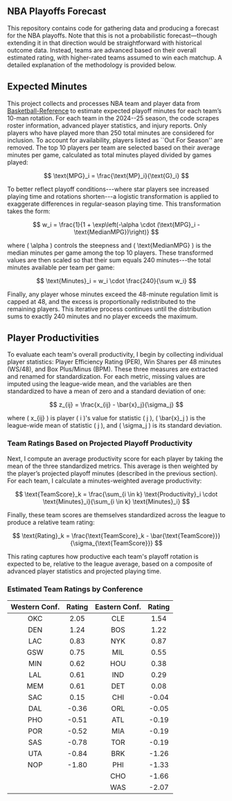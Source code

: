 
## NBA Playoffs Forecast

This repository contains code for gathering data and producing a forecast for the NBA playoffs. Note that this is not a probabilistic forecast—though extending it in that direction would be straightforward with historical outcome data. Instead, teams are advanced based on their overall estimated rating, with higher-rated teams assumed to win each matchup. A detailed explanation of the methodology is provided below.

## Expected Minutes

This project collects and processes NBA team and player data from [Basketball-Reference](https://www.basketball-reference.com) to estimate expected playoff minutes for each team’s 10-man rotation. For each team in the 2024--25 season, the code scrapes roster information, advanced player statistics, and injury reports. Only players who have played more than 250 total minutes are considered for inclusion. To account for availability, players listed as ``Out For Season'' are removed. The top 10 players per team are selected based on their average minutes per game, calculated as total minutes played divided by games played:

$$
\text{MPG}_i = \frac{\text{MP}_i}{\text{G}_i}
$$

To better reflect playoff conditions---where star players see increased playing time and rotations shorten---a logistic transformation is applied to exaggerate differences in regular-season playing time. This transformation takes the form:

$$
w_i = \frac{1}{1 + \exp\left(-\alpha \cdot (\text{MPG}_i - \text{MedianMPG})\right)}
$$

where \( \alpha \) controls the steepness and \( \text{MedianMPG} \) is the median minutes per game among the top 10 players. These transformed values are then scaled so that their sum equals 240 minutes---the total minutes available per team per game:

$$
\text{Minutes}_i = w_i \cdot \frac{240}{\sum w_i}
$$

Finally, any player whose minutes exceed the 48-minute regulation limit is capped at 48, and the excess is proportionally redistributed to the remaining players. This iterative process continues until the distribution sums to exactly 240 minutes and no player exceeds the maximum.

## Player Productivities

To evaluate each team's overall productivity, I begin by collecting individual player statistics: Player Efficiency Rating (PER), Win Shares per 48 minutes (WS/48), and Box Plus/Minus (BPM). These three measures are extracted and renamed for standardization. For each metric, missing values are imputed using the league-wide mean, and the variables are then standardized to have a mean of zero and a standard deviation of one:

$$
z_{ij} = \frac{x_{ij} - \bar{x}_j}{\sigma_j}
$$

where \( x_{ij} \) is player \( i \)'s value for statistic \( j \), \( \bar{x}_j \) is the league-wide mean of statistic \( j \), and \( \sigma_j \) is its standard deviation.

### Team Ratings Based on Projected Playoff Productivity

Next, I compute an average productivity score for each player by taking the mean of the three standardized metrics. This average is then weighted by the player’s projected playoff minutes (described in the previous section). For each team, I calculate a minutes-weighted average productivity:

$$
\text{TeamScore}_k = \frac{\sum_{i \in k} \text{Productivity}_i \cdot \text{Minutes}_i}{\sum_{i \in k} \text{Minutes}_i}
$$

Finally, these team scores are themselves standardized across the league to produce a relative team rating:

$$
\text{Rating}_k = \frac{\text{TeamScore}_k - \bar{\text{TeamScore}}}{\sigma_{\text{TeamScore}}}
$$

This rating captures how productive each team's playoff rotation is expected to be, relative to the league average, based on a composite of advanced player statistics and projected playing time.

### Estimated Team Ratings by Conference

| Western Conf. | Rating | Eastern Conf. | Rating |
|:-------------:|:------:|:-------------:|:------:|
| OKC           |  2.05  | CLE           |  1.54  |
| DEN           |  1.24  | BOS           |  1.22  |
| LAC           |  0.83  | NYK           |  0.87  |
| GSW           |  0.75  | MIL           |  0.55  |
| MIN           |  0.62  | HOU           |  0.38  |
| LAL           |  0.61  | IND           |  0.29  |
| MEM           |  0.61  | DET           |  0.08  |
| SAC           |  0.15  | CHI           | -0.04  |
| DAL           | -0.36  | ORL           | -0.05  |
| PHO           | -0.51  | ATL           | -0.19  |
| POR           | -0.52  | MIA           | -0.19  |
| SAS           | -0.78  | TOR           | -0.19  |
| UTA           | -0.84  | BRK           | -1.26  |
| NOP           | -1.80  | PHI           | -1.33  |
|               |        | CHO           | -1.66  |
|               |        | WAS           | -2.07  |
